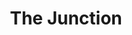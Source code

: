 ---
layout: place
title: "The Junction"
permalink: /south-dakota/aberdeen/the-junction.html
stateAbbr: SD
stateName: South Dakota
cityName: Aberdeen
seo:
  name: "The Junction"
  type: Restaurant
  links: null
description: "Looking for sushi in Aberdeen, South Dakota? Check out The Junction for a delightful Japanese dining experience. Enjoy a variety of sushi and other dishes in..."
place_id: ChIJkw4sbeFE0lIRHzafY7Yb7as
photos:
  - name: >-
      places/ChIJkw4sbeFE0lIRHzafY7Yb7as/photos/AeeoHcLclibv1Lv6JRrKeR1hzJ4fK2Z6zb-016iJX0omnN3-lZrgMJC7DyH_drfo2mW2SfOXvrZgiMVyHEvp3N23yuiI5SqdaZ2kEbdoIUvBXz3JPqvd68jtjxBH2QOxvwql3Ms6YPFT8UFSfWLp96arUPKvGGUhPa3bapTN1Z4ZbZdNaAL0ntG0qvccpkZ1jxzXexw1eiLZR4bdEFeGsIvyPALLKGtoppk53CbSX2Z3nANzrItJk7MCovAfQKtx8dTB1RgUObV3LSaofP-jk0tJKnOpOBdLToYiq2EhDGj_U6FCZyNa1pBjNxcHWNivZpNYacWym-mpGzWGYYIbZQswRI3pMUzvbfWrzP4M1WJzXZqIJjILF1XuvfzcbEfTr62xwtlXPh2N3DULkiF7XNIF7Mcx2tS-NQb63Dv_7fj9smPBFA
    widthPx: 4032
    heightPx: 3024
    authorAttributions:
      - displayName: Isaac
        uri: https://maps.google.com/maps/contrib/118100525929382483827
        photoUri: >-
          https://lh3.googleusercontent.com/a-/ALV-UjWDTirgo0T8_e9DUOJ0Zyeq9U-xLadfL0iASY5FqRPMUDF3rVHR8Q=s100-p-k-no-mo
    flagContentUri: >-
      https://www.google.com/local/imagery/report/?cb_client=maps_api_places.places_api&image_key=!1e10!2sCIHM0ogKEICAgICk4s2nLQ&hl=en-US
    googleMapsUri: >-
      https://www.google.com/maps/place//data=!3m4!1e2!3m2!1sCIHM0ogKEICAgICk4s2nLQ!2e10!4m2!3m1!1s0x52d244e16d2c0e93:0xabed1bb6639f361f
  - name: >-
      places/ChIJkw4sbeFE0lIRHzafY7Yb7as/photos/AeeoHcIX9lIQITtNYgTQ8GZPzFOfmMdnnwcUozq9wGkpFeSStE3ZH5nJ-WekfX8kONjgnND7FqUiN-lSh6xDSF59vktlxwHeXx47KfS0VLhZA2xcPsz-n2gY4_o_NkGS3_1SOXKvO864p3HO6dIBgWRgGNMAh3HiwH9ehtb8NTWB3kwlrHCJ3wRUoKAY4jnASBF30uuER0_Ic8qTHkw-UV0dd1j91-Qm8CWe0GH7iHP54XQaNvgyHUhFmCv_wTi1Zm-VFvHiAp4OUCsbbEWHhzGNUuZ7B68hu-ZorcnwVpIxQnxW1z0X2H5uMddikC0byopCb0OZJ3xz_IvOVMHbJhXhGkC2pFHFo0oJmqAL0VjRfwBbF0FVcMaa2kOP_Rcmmqp-9Bki8VOBBsYVjvgwRXvLosr0aIzvuLFh-BFLxMUlO67MEvte
    widthPx: 4160
    heightPx: 3120
    authorAttributions:
      - displayName: Krystal Mobley
        uri: https://maps.google.com/maps/contrib/118229552539532925619
        photoUri: >-
          https://lh3.googleusercontent.com/a-/ALV-UjV4T5ECm6kCYxgZuFCoaNktMKZ2FkHIK-dnybTb42MAeTKM-fZq=s100-p-k-no-mo
    flagContentUri: >-
      https://www.google.com/local/imagery/report/?cb_client=maps_api_places.places_api&image_key=!1e10!2sCIHM0ogKEICAgID4muTR5QE&hl=en-US
    googleMapsUri: >-
      https://www.google.com/maps/place//data=!3m4!1e2!3m2!1sCIHM0ogKEICAgID4muTR5QE!2e10!4m2!3m1!1s0x52d244e16d2c0e93:0xabed1bb6639f361f
  - name: >-
      places/ChIJkw4sbeFE0lIRHzafY7Yb7as/photos/AeeoHcKfghLLRu6bsnQERcjnjN4VUytKnu36DxLktLjm8bM7cOT_VCMbcLhnM8KZ72PUkUNE4Um7G7z4kcGLJxJ-SHUOahYSpTH0Vz3CNe1dHjrlsu6TwYA2Vblj21B52kY3m-thLDBgZUkX0kl0uymqngpkXeVQtpjfRbJwW8L4h4Sd0mnoSjosoDJCwl4e7TMRNbz6LDoVvX46IqkHpsUUzBl0BB5m-x651XgFvXY7sD4Q3dTAN4dth9SXh35ec0_t392Put-B69wV3_5jYlWAULGnuFqnoOEbuA3d8qEdl7VMzw
    widthPx: 1920
    heightPx: 1080
    authorAttributions:
      - displayName: The Junction
        uri: https://maps.google.com/maps/contrib/111422915043411530394
        photoUri: >-
          https://lh3.googleusercontent.com/a-/ALV-UjX5VjQBfZfHUbi-9-gjej-xjGrq6AlXYYet4lHWEhAiLcR3i34=s100-p-k-no-mo
    flagContentUri: >-
      https://www.google.com/local/imagery/report/?cb_client=maps_api_places.places_api&image_key=!1e10!2sAF1QipOjlJBHzBRjh_IlWks7xrwtoU5yX_VXgl118qIM&hl=en-US
    googleMapsUri: >-
      https://www.google.com/maps/place//data=!3m4!1e2!3m2!1sAF1QipOjlJBHzBRjh_IlWks7xrwtoU5yX_VXgl118qIM!2e10!4m2!3m1!1s0x52d244e16d2c0e93:0xabed1bb6639f361f
  - name: >-
      places/ChIJkw4sbeFE0lIRHzafY7Yb7as/photos/AeeoHcLhU-Aw_nHv6HpPrdljt8msEOyJoUhtlZw0BaNVnQMZjbsx-Bv_SqsZsGzOHDvzlN-ou3MYN5ItrXH4UCZQvYR2rjNcyukS5FgQooydNKSF_7hQ8M03Fx69FglRE9CQFSuPAVok7IsMRODqh4UbG6lTpA9Bt2aTVZexX23LBfjYiped7cH2Oi_hnBoeT3Oy_AFd3aNelTXoJb-bhpSzl8noUiTXfYtH1jkT3RHpu0KIORrbI3J9bfdMfapGrwpj-p5VBNblSNNtRiMvxm-H5pzeTSO9rlyMvDRGop5eL44P6K0KFdEB_QAJ4jE6M8VQiyveOot5sb-stf1meQL76dQveSHTDlg6jXZz1kelUb7PfX0-YW9qJ1_socOE95a0h_6tHGb6xvMN1jKUiPxvgAAtbhiUsBip-1yGF6fnn8TD-OaS
    widthPx: 750
    heightPx: 1334
    authorAttributions:
      - displayName: Dakota Feller
        uri: https://maps.google.com/maps/contrib/102195371977494272290
        photoUri: >-
          https://lh3.googleusercontent.com/a-/ALV-UjVE2pdkxjWg778Rc2vd1Tmaa3m36DAHri-GjiEOzcCo2aE3DZ-4=s100-p-k-no-mo
    flagContentUri: >-
      https://www.google.com/local/imagery/report/?cb_client=maps_api_places.places_api&image_key=!1e10!2sCIHM0ogKEICAgICEoKTo0wE&hl=en-US
    googleMapsUri: >-
      https://www.google.com/maps/place//data=!3m4!1e2!3m2!1sCIHM0ogKEICAgICEoKTo0wE!2e10!4m2!3m1!1s0x52d244e16d2c0e93:0xabed1bb6639f361f
  - name: >-
      places/ChIJkw4sbeFE0lIRHzafY7Yb7as/photos/AeeoHcL7DXUDiOoyMKjETybDuKcrAvVx6DNWbyari_1Huw6EQTR3gARdgMlUX4VUsVboqBuKoTbuXIqHusmZPOSwYQgjlnpl0mvkL3v0FFTaNaKeia3xoEzrIKRAmHYTjl5yYdJHLF7c6ntQYs_GvxkxTyCjM5S1xxA8juq7J_qQPWlCFlmY0QxeWKqi98K2I4a8DuuyXuC3L3zus-VOwutVFCXaBWaKREIXhrVfTDAHdSAWrapagtUFzmDxaZselU2nCe5tPPXqh3BwV7G_B9976LI09VKtO08bLsQHa31krbdRu-NH-BGi5dmpVJKEg0oti4NtyqR7kjDR9ArcSQLs8b47qwNYZ7WTPJpVXuiJzZnEwGsbMHOR9QLHIVRUtBTv48AIKe22-Rpq-_FhWk4BiLypIc3duc59Tjcq0g_CSYJpJFGp
    widthPx: 3024
    heightPx: 4032
    authorAttributions:
      - displayName: R Sullivan
        uri: https://maps.google.com/maps/contrib/108594595947416367214
        photoUri: >-
          https://lh3.googleusercontent.com/a/ACg8ocLSi6f5lpUUZ1y-cC2K8w6l-14QxQBTuvsyO_0O3-Ga2m8qFw=s100-p-k-no-mo
    flagContentUri: >-
      https://www.google.com/local/imagery/report/?cb_client=maps_api_places.places_api&image_key=!1e10!2sCIHM0ogKEICAgID5_NyTrAE&hl=en-US
    googleMapsUri: >-
      https://www.google.com/maps/place//data=!3m4!1e2!3m2!1sCIHM0ogKEICAgID5_NyTrAE!2e10!4m2!3m1!1s0x52d244e16d2c0e93:0xabed1bb6639f361f
  - name: >-
      places/ChIJkw4sbeFE0lIRHzafY7Yb7as/photos/AeeoHcL_mWJIYbfpfv7LoYfKFbC194bnkmUGZIDl1PG1hGiQOa4CDlOtImBwl_sLMd5NsyTtf8XinmX_Vqwk2h8TEzrKaKOuSXrKgSjXDg1tY5xmsCNG1DsrmVGGJ1K2Yx_5aEwwA0wps2K_QdABKGZxl3BpIv2GBqalJ2dsGC1gEDzKMvq75iYpNTij_f9pw4A6ux5ivCtcqiG9inlIah_89du_JWCVLru5BkpCgY38G6mMTKWyei9taJ0vqQxqBuNl84iMZIUPHwRikeUzifLs9S1JAP0r9P_cZiXBQwXGVHEUJoQdBUHrLyyod44Bfvt5XM0LCicLA4IcqaT1WdWjxDiMhnjf1Gd7p3LpZlQDeCoQ3pMBLZ-i0YoQi60fHJVNhTAVoq2B8ghljiQep2XSzeugzvsCKe1VFIdHwyc5SxRjCjE9
    widthPx: 3024
    heightPx: 4032
    authorAttributions:
      - displayName: Alek M
        uri: https://maps.google.com/maps/contrib/102270333038346633168
        photoUri: >-
          https://lh3.googleusercontent.com/a/ACg8ocJgeD7OhfikaETEyo97je7hrxQxFDDPr53JXBsh4ClyWz-lRF8=s100-p-k-no-mo
    flagContentUri: >-
      https://www.google.com/local/imagery/report/?cb_client=maps_api_places.places_api&image_key=!1e10!2sCIHM0ogKEICAgICUzIr2sgE&hl=en-US
    googleMapsUri: >-
      https://www.google.com/maps/place//data=!3m4!1e2!3m2!1sCIHM0ogKEICAgICUzIr2sgE!2e10!4m2!3m1!1s0x52d244e16d2c0e93:0xabed1bb6639f361f
  - name: >-
      places/ChIJkw4sbeFE0lIRHzafY7Yb7as/photos/AeeoHcKctkHIeLwdZAmlVnDPEFiMuDiQZxX4zra2nmdTRVuTqdE1qJ8GwtS2VrIKOqxpEP8Jf50EgL9SckL1EyfDiOaHUszcrz2IHciV5HyBQJEjPrecpJlHR2_SIRaZaEQLdv5hT7WMrDoKnt7MuRJVrGnCCaxZ2AzAjkitRd59wE_ElFZWAasNRAo7PbyFLZynTsNhLHPQoKVZ3nMewco1fRR0iOou3KtVbrLYSRB7U9BHkXCvlUXDITYTTaa30kSiehatd-yZKbnlFdooa5Cw9qOo7LKj1EvTf40fy_GIdxeMEJw1jCOaO6JmbmGRU10pS8o9xNcJLBF-umGd0SnRy5SIbJ9MGRll642MmkNhDKo4QTBpHFDRcirIFL5GYzvpKfoyW6p_HziQPccE46lwo-FKtVBLvLU51_T0lB3KmzJUdQ
    widthPx: 750
    heightPx: 1000
    authorAttributions:
      - displayName: Joe Garber
        uri: https://maps.google.com/maps/contrib/111336881438918580520
        photoUri: >-
          https://lh3.googleusercontent.com/a/ACg8ocJ7mcMG3OtI-OZVScw4rf7YJkmxb__cmw71F_yzj4ipF9aRMw=s100-p-k-no-mo
    flagContentUri: >-
      https://www.google.com/local/imagery/report/?cb_client=maps_api_places.places_api&image_key=!1e10!2sCIHM0ogKEICAgIC6u_e6Bw&hl=en-US
    googleMapsUri: >-
      https://www.google.com/maps/place//data=!3m4!1e2!3m2!1sCIHM0ogKEICAgIC6u_e6Bw!2e10!4m2!3m1!1s0x52d244e16d2c0e93:0xabed1bb6639f361f
  - name: >-
      places/ChIJkw4sbeFE0lIRHzafY7Yb7as/photos/AeeoHcK-Vgkvot7wHJwXpYopqxOPCDk23lx8nRSov0HjXvV5GeLSFC1FYqNq4kYzSJOMkXYjxnosIEmPsCQRT0RP93e2GlZjVy31z1HUDygrYMk0pgm6oeBjYJTouYUWxLzrEwMGBt8a-mxPdka1tfUgrJguUoRwe68UOGR6ElO-W2VPeVJGF-ufkAiDsaoFmuXDRviacNKXwlDv0M93uYhN3jbmFXAYlxco_0c2H1EDpBIEuttzNcvPEsk0aLUNJnzvbifjEzDRldsNHWUp5a4YSJwc8FiXknthk3qgJCB9dupbVMPKrMYnNSwN435PH81OlhktShKzWh7g5YGjsZ4CSxju24JjQDP25dzdlQOO21iHQ5xDqwoIi7GfPCEozEWl8l7KSNLfRKF1UDhcK7MvjvVkjT2kXlcR0_99y3rzQb0
    widthPx: 1080
    heightPx: 683
    authorAttributions:
      - displayName: Chipper Ellingson
        uri: https://maps.google.com/maps/contrib/112715758647245821015
        photoUri: >-
          https://lh3.googleusercontent.com/a-/ALV-UjWJQbC7dc8Puchky72wZOdPQsw1ZB-Nfkkysdwz1AzA20C5SHRO=s100-p-k-no-mo
    flagContentUri: >-
      https://www.google.com/local/imagery/report/?cb_client=maps_api_places.places_api&image_key=!1e10!2sCIHM0ogKEICAgIDE_bioSw&hl=en-US
    googleMapsUri: >-
      https://www.google.com/maps/place//data=!3m4!1e2!3m2!1sCIHM0ogKEICAgIDE_bioSw!2e10!4m2!3m1!1s0x52d244e16d2c0e93:0xabed1bb6639f361f
  - name: >-
      places/ChIJkw4sbeFE0lIRHzafY7Yb7as/photos/AeeoHcLkaY2gADX9zGjZOgnaAzjMOS6Q3pcFh5jEjI17xZdMWTeT8H15irzKshfTss84bdjP4HC7oOKzkS7ADPMBRFMp7VF1TgwbsnAvTCumfAB2sLr_rADKE84YoXsLzyjMZheIrNwCKaXiJVu7EaS11s37_03MSQIC6PEfKGNnsaoOUcUUK-0naHyLiQ11a-PP9Ks4vcHh_rWI-2HbOGWt767b8rsuzYuJZgyUx_qlA7W6xfQIGRIqan-rV81GH5p1RXFVblC4HSkj-4gHGjXBUyESb0HDfOhGrPU7P4QQ6DIOy5OxrHsfCs2-bDjyvrAh7AQ7Plj3-dsFxU7QwEgrkSuND2nVfyV5EcjMiZq8IYPiXe3f-zM5AXDuRXwf-E9FmyTHE8wMd-cD44AjIGHbjEikeMOtmnZGHt_4Lfyi33oUgg
    widthPx: 2700
    heightPx: 4800
    authorAttributions:
      - displayName: Torian Mitchell
        uri: https://maps.google.com/maps/contrib/115897944335287269121
        photoUri: >-
          https://lh3.googleusercontent.com/a-/ALV-UjWHnUZmzR8sOR1fN5EDV1pCP8kjk77j_GboBax1j8BLGGuGqGZgnA=s100-p-k-no-mo
    flagContentUri: >-
      https://www.google.com/local/imagery/report/?cb_client=maps_api_places.places_api&image_key=!1e10!2sCIHM0ogKEICAgIC8qbOVJg&hl=en-US
    googleMapsUri: >-
      https://www.google.com/maps/place//data=!3m4!1e2!3m2!1sCIHM0ogKEICAgIC8qbOVJg!2e10!4m2!3m1!1s0x52d244e16d2c0e93:0xabed1bb6639f361f
  - name: >-
      places/ChIJkw4sbeFE0lIRHzafY7Yb7as/photos/AeeoHcJnaEIqtb2TzceqsRmxEBfj3fLkhzS7gqM3KAr7DCRaD7bqI980kSkFcb9OpfxaZ-yklm42_bQ5tncfdjHJYU2XXvWCpUs1SoW6VpQsX64zSbjsnIRPUMuSrVxEZEGIiM4GhTcNQ1YnDsyTQTAMkFV8Z3A_3Eh51-ldaXMHZ6wYOv6z6Ykg5Tmw7Frv61pMKqZ-y3TrwxIz2bQQ8d8we5Hyg5a9YeMxuUMfD9nDIHjjlfuEEURfiUwwAI5utWOqD9shuBzUxb_jQ-dDJZl3_Dp7uvc2vY6Rr07qkbwrBN_bZU2OuqnMZiwKbBYC_cUe0jc-oxvpMnsVnuYJAiy-Tv2-AW9TUn8OOo0VJgbmumXaSoiIj11mT3i41VEd6CYkim8-UW21Tn-xkVJoHXMIHU7943Zwr0j6v88doS4HyEs
    widthPx: 3120
    heightPx: 4160
    authorAttributions:
      - displayName: Krystal Mobley
        uri: https://maps.google.com/maps/contrib/118229552539532925619
        photoUri: >-
          https://lh3.googleusercontent.com/a-/ALV-UjV4T5ECm6kCYxgZuFCoaNktMKZ2FkHIK-dnybTb42MAeTKM-fZq=s100-p-k-no-mo
    flagContentUri: >-
      https://www.google.com/local/imagery/report/?cb_client=maps_api_places.places_api&image_key=!1e10!2sCIHM0ogKEICAgID4muSfQA&hl=en-US
    googleMapsUri: >-
      https://www.google.com/maps/place//data=!3m4!1e2!3m2!1sCIHM0ogKEICAgID4muSfQA!2e10!4m2!3m1!1s0x52d244e16d2c0e93:0xabed1bb6639f361f
address: 205 6th Ave SE, Aberdeen, SD 57401, USA
street: 205 6th Ave SE
city: Aberdeen
state: SD
zip: '57401'
country: USA
neighborhood: null
latitude: '45.459415'
longitude: '-98.484737'
accessibility_options:
  wheelchairAccessibleParking: true
  wheelchairAccessibleEntrance: true
  wheelchairAccessibleRestroom: true
  wheelchairAccessibleSeating: true
business_status: OPERATIONAL
name: The Junction
google_maps_links:
  directionsUri: >-
    https://www.google.com/maps/dir//''/data=!4m7!4m6!1m1!4e2!1m2!1m1!1s0x52d244e16d2c0e93:0xabed1bb6639f361f!3e0
  placeUri: https://maps.google.com/?cid=12388588620135478815
  writeAReviewUri: >-
    https://www.google.com/maps/place//data=!4m3!3m2!1s0x52d244e16d2c0e93:0xabed1bb6639f361f!12e1
  reviewsUri: >-
    https://www.google.com/maps/place//data=!4m4!3m3!1s0x52d244e16d2c0e93:0xabed1bb6639f361f!9m1!1b1
  photosUri: >-
    https://www.google.com/maps/place//data=!4m3!3m2!1s0x52d244e16d2c0e93:0xabed1bb6639f361f!10e5
primary_type: Restaurant
opening_hours:
  regular: null
  current: null
secondary_opening_hours:
  regular:
    weekdayDescriptions: null
    type: null
  current:
    weekdayDescriptions: null
    type: null
phone: null
price_level: null
price_range: null
rating: null
rating_count: 0
website: null
reviews: null
parking_options: null
payment_options: null
allow_dogs: null
curbside_pickup: null
delivery: null
dine_in: null
good_for_children: null
good_for_groups: null
good_for_sports: null
live_music: null
menu_for_children: null
outdoor_seating: null
reservable: null
restroom: null
serves_beer: null
serves_breakfast: null
serves_brunch: null
serves_cocktails: null
serves_coffee: null
serves_dinner: null
serves_dessert: null
serves_lunch: null
serves_vegetarian_food: null
serves_wine: null
takeout: null
summary: null

---